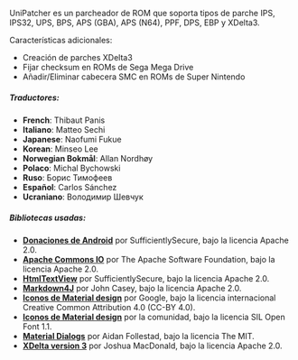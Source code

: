 UniPatcher es un parcheador de ROM que soporta tipos de parche IPS, IPS32, UPS, BPS, APS (GBA), APS (N64), PPF, DPS, EBP y XDelta3.

Características adicionales:

- Creación de parches XDelta3
- Fijar checksum en ROMs de Sega Mega Drive
- Añadir/Eliminar cabecera SMC en ROMs de Super Nintendo

##### Traductores:

- **French**: Thibaut Panis
- **Italiano**: Matteo Sechi
- **Japanese**: Naofumi Fukue
- **Korean**: Minseo Lee
- **Norwegian Bokmål**: Allan Nordhøy
- **Polaco**: Michal Bychowski
- **Ruso**: Борис Тимофеев
- **Español**: Carlos Sánchez
- **Ucraniano**: Володимир Шевчук

##### Bibliotecas usadas:

- [**Donaciones de Android**](https://github.com/SufficientlySecure/donations) por SufficientlySecure, bajo la licencia Apache 2.0.
- [**Apache Commons IO**](https://commons.apache.org/proper/commons-io/) por The Apache Software Foundation, bajo la licencia Apache 2.0.
- [**HtmlTextView**](https://github.com/SufficientlySecure/html-textview) por SufficientlySecure, bajo la licencia Apache 2.0.
- [**Markdown4J**](https://github.com/jdcasey/markdown4j) por John Casey, bajo la licencia Apache 2.0.
- [**Iconos de Material design**](https://github.com/google/material-design-icons) por Google, bajo la licencia internacional Creative Common Attribution 4.0 (CC-BY 4.0).
- [**Iconos de Material design**](https://materialdesignicons.com) por la comunidad, bajo la licencia SIL Open Font 1.1.
- [**Material Dialogs**](https://github.com/afollestad/material-dialogs) por Aidan Follestad, bajo la licencia The MIT.
- [**XDelta version 3**](https://github.com/jmacd/xdelta) por Joshua MacDonald, bajo la licencia Apache 2.0.